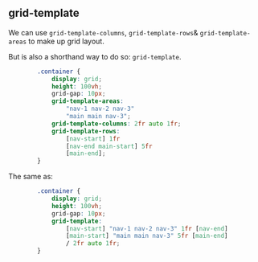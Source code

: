 ## grid-template

We can use `grid-template-columns`, `grid-template-rows`& `grid-template-areas` to make up grid layout.

But is also a shorthand way to do so: `grid-template`.

```css
        .container {
            display: grid;
            height: 100vh;
            grid-gap: 10px;
            grid-template-areas:
                "nav-1 nav-2 nav-3"
                "main main nav-3";
            grid-template-columns: 2fr auto 1fr;
            grid-template-rows:
                [nav-start] 1fr
                [nav-end main-start] 5fr
                [main-end];
        }
```

The same as:

```css
        .container {
            display: grid;
            height: 100vh;
            grid-gap: 10px;
            grid-template:
                [nav-start] "nav-1 nav-2 nav-3" 1fr [nav-end]
                [main-start] "main main nav-3" 5fr [main-end]
                / 2fr auto 1fr;
        }
```